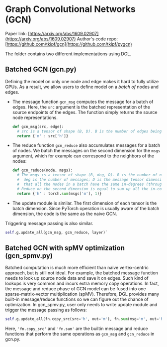 Graph Convolutional Networks (GCN)
============

Paper link: [https://arxiv.org/abs/1609.02907](https://arxiv.org/abs/1609.02907)
Author's code repo: [https://github.com/tkipf/gcn](https://github.com/tkipf/pygcn)

The folder contains two different implementations using DGL.

Batched GCN (gcn.py)
-----------
Defining the model on only one node and edge makes it hard to fully utilize GPUs. As a result, we allow users to define model on a *batch of* nodes and edges.

* The message function `gcn_msg` computes the message for a batch of edges. Here, the `src` argument is the batched representation of the source endpoints of the edges. The function simply returns the source node representations.
  ```python
  def gcn_msg(src, edge):
    # src is a tensor of shape (B, D). B is the number of edges being batched.
    return {'m' : src['h']}
  ```
* The reduce function `gcn_reduce` also accumulates messages for a batch of nodes. We batch the messages on the second dimension for the `msgs` argument, 
which for example can correspond to the neighbors of the nodes:
  ```python
  def gcn_reduce(node, msgs):
    # The msgs is a tensor of shape (B, deg, D). B is the number of nodes in the batch;
    #  deg is the number of messages; D is the message tensor dimension. DGL gaurantees
    #  that all the nodes in a batch have the same in-degrees (through "degree-bucketing").
    # Reduce on the second dimension is equal to sum up all the in-coming messages.
    return {'h' : torch.sum(msgs['m'], 1)}
  ```
* The update module is similar. The first dimension of each tensor is the batch dimension. Since PyTorch operation is usually aware of the batch dimension, the code is the same as the naive GCN.

Triggering message passing is also similar. 
```python
self.g.update_all(gcn_msg, gcn_reduce, layer)`
```

Batched GCN with spMV optimization (gcn_spmv.py)
-----------
Batched computation is much more efficient than naive vertex-centric approach, but is still not ideal. For example, the batched message function needs to look up source node data and save it on edges. Such kind of lookups is very common and incurs extra memory copy operations. In fact, the message and reduce phase of GCN model can be fused into one sparse-matrix-vector multiplication (spMV). Therefore, DGL provides many built-in message/reduce functions so we can figure out the chance of optimization. In gcn_spmv.py, user only needs to write update module and trigger the message passing as follows:
```python
self.g.update_all(fn.copy_src(src='h', out='m'), fn.sum(msg='m', out='h'), layer)
```
Here, `'fn.copy_src'` and `'fn.sum'` are the builtin message and reduce functions that perform the same operations as `gcn_msg` and `gcn_reduce` in gcn.py.
